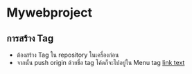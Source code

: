 # Mywebproject
## การสร้าง Tag

* ต้องสร้าง Tag ใน repository ในเครื่องก่อน
* จากนั้น push origin ด้วยชื่อ tag โค้ดก็จะไปอยู่ใน Menu tag
[link text](https://www.youtube.com/watch?v=Rs0ul9JNSAA)
